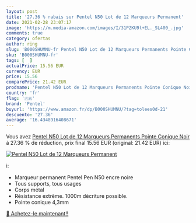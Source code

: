 ```yaml
---
layout: post
title: '27.36 % rabais sur Pentel N50 Lot de 12 Marqueurs Permanent'
date: 2021-02-28 23:07:17
image: 'https://m.media-amazon.com/images/I/31PZKU9l+EL._SL400_.jpg'
comments: true
category: ofertas
author: ring
slug: 'B000SHUMNU-fr Pentel N50 Lot de 12 Marqueurs Permanents Pointe Conique Noir'
sku: 'B000SHUMNU-fr'
tags: [  ]
actualPrice: 15.56 EUR
currency: EUR
price: 15.56
comparePrice: 21.42 EUR
prodname: 'Pentel N50 Lot de 12 Marqueurs Permanents Pointe Conique Noir'
country: 'fr'
flag: '🇫🇷'
brand: 'Pentel'
buyurl: 'https://www.amazon.fr/dp/B000SHUMNU/?tag=tolees0d-21'
descuento: '27.36'
average: '16.4348916408671'
---
```


Vous avez [Pentel N50 Lot de 12 Marqueurs Permanents Pointe Conique Noir](https://www.amazon.fr/dp/B000SHUMNU/?tag=tolees0d-21)  à  27.36 % de réduction, prix final  15.56 EUR (original: 21.42 EUR) ici:

[![Pentel N50 Lot de 12 Marqueurs Permanent](https://m.media-amazon.com/images/I/31PZKU9l+EL._SL400_.jpg)](https://www.amazon.fr/dp/B000SHUMNU/?tag=tolees0d-21)

ℹ️:

- Marqueur permanent Pentel Pen N50 encre noire
- Tous supports, tous usages
- Corps métal
- Résistance extrême. 1000m décriture possible.
- Pointe conique 4,3mm

[🛒 Achetez-le maintenant!!](https://www.amazon.fr/dp/B000SHUMNU/?tag=tolees0d-21)
